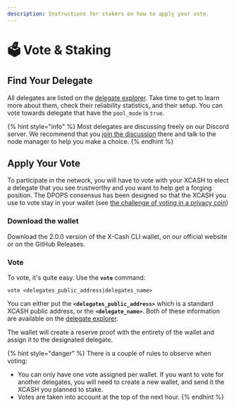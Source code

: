 ```yaml
---
description: Instructions for stakers on how to apply your vote.
---
```


# 🗳️ Vote & Staking

## Find Your Delegate

All delegates are listed on the [delegate explorer](http://delegates.xcash.foundation/). Take time to get to learn more about them, check their reliability statistics, and their setup. You can vote towards delegate that have the `pool_mode` is `true`.

{% hint style="info" %}
Most delegates are discussing freely on our Discord server. We recommend that you [join the discussion](https://discord.gg/4CAahnd) there and talk to the node manager to help you make a choice.
{% endhint %}

## Apply Your Vote

To participate in the network, you will have to vote with your XCASH to elect a delegate that you see trustworthy and you want to help get a forging position. The DPOPS consensus has been designed so that the XCASH you use to vote stay in your wallet \(see [the challenge of voting in a privacy coin](https://docs.xcash.foundation/dpops/yellowpaper-delagated-proof-of-private-stake#the-challenges-of-staking-and-voting-in-a-privacy-coin)\)

### Download the wallet

Download the 2.0.0 version of the X-Cash CLI wallet, on our official website or on the GitHub Releases. 

### Vote

To vote, it's quite easy. Use the **`vote`** command: 

```text
vote <delegates_public_address|delegates_name>
```

You can either put the **`<delegates_public_address>`** which is a standard XCASH public address, or the **`<delegate_name>`**. Both of these information are available on the [delegate explorer](http://delegates.xcash.foundation/).

The wallet will create a reserve proof with the entirety of the wallet and assign it to the designated delegate.

{% hint style="danger" %}
There is a couple of rules to observe when voting: 

* You can only have one vote assigned per wallet. If you want to vote for another delegates, you will need to create a new wallet, and send it the XCASH you planned to stake.
* Votes are taken into account at the top of the next hour. 
{% endhint %}

